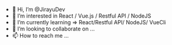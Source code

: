 - 👋 Hi, I’m @JirayuDev
- 👀 I’m interested in React / Vue.js / Restful API / NodeJS
- 🌱 I’m currently learning => React/Restful API/ NodeJS/ VueCli
- 💞️ I’m looking to collaborate on ...
- 📫 How to reach me ...

<!---
JirayuDev/JirayuDev is a ✨ special ✨ repository because its `README.md` (this file) appears on your GitHub profile.
You can click the Preview link to take a look at your changes.
--->
